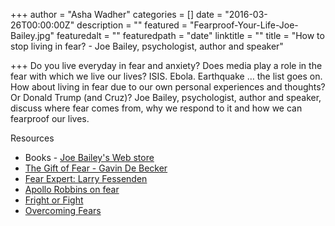+++
author = "Asha Wadher"
categories = []
date = "2016-03-26T00:00:00Z"
description = ""
featured = "Fearproof-Your-Life-Joe-Bailey.jpg"
featuredalt = ""
featuredpath = "date"
linktitle = ""
title = "How to stop living in fear? - Joe Bailey, psychologist, author and speaker"

+++
<audio src="https://s3.amazonaws.com/twizted/static/assets/podcast/Ep11_JoeBailey_Fearproof_Your_Life_.mp3"></audio>
Do you live everyday in fear and anxiety? Does media play a role in the fear with which we live our lives? ISIS. Ebola. Earthquake … the list goes on. How about living in fear due to our own personal experiences and thoughts? Or Donald Trump (and Cruz)? Joe Bailey, psychologist, author and speaker, discuss where fear comes from, why we respond to it and how we can fearproof our lives.



<p style="margin-bottom: 0em;">Resources</p>

 - Books - <a href="http://www.joebaileyandassociates.com/books.html" target="_blank">Joe Bailey's Web store</a>
 - <a href="http://www.amazon.com/Gift-Fear-Survival-Signals-Violence/dp/0316235024/ref=sr_1_2?s=books&ie=UTF8&qid=1459216194&sr=1-2&keywords=the+gift+of+fear+hardcover" target="_blank">The Gift of Fear - Gavin De Becker</a>
 - <a href="http://channel.nationalgeographic.com/brain-games/videos/fear-expert-larry-fessenden/" target="_blank">Fear Expert: Larry Fessenden</a>
 - <a href="http://channel.nationalgeographic.com/brain-games/videos/apollo-robbins-on-fear/" target="_blank">Apollo Robbins on fear</a>
 - <a href="http://channel.nationalgeographic.com/brain-games/videos/fright-or-fright/" target="_blank">Fright or Fight</a>
 - <a href="http://www.natgeotv.com/ca/brain-games/videos/overcoming-fears" target="_blank">Overcoming Fears</a>


